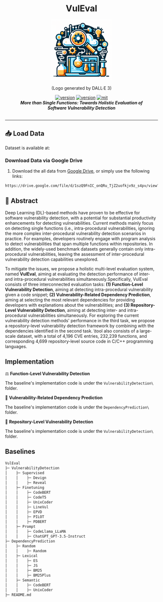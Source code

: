 <div align="center">
    <p>
    <h1>
    VulEval
    </h1>
    <img src="logo.png" alt="ReposVul Logo" style="width: 200px; height: 200px;">
    </p>
    <p>
    (Logo generated by DALL·E 3)
    </p>
    <a href="https://github.com/ddlBoJack/MT4SSL"><img src="https://img.shields.io/badge/Platform-linux-lightgrey" alt="version"></a>
    <a href="https://github.com/ddlBoJack/MT4SSL"><img src="https://img.shields.io/badge/Python-3.8+-orange" alt="version"></a>
    <a href="https://github.com/ddlBoJack/MT4SSL"><img src="https://img.shields.io/badge/License-MIT-red.svg" alt="mit"></a>
</div>

<div align="center">
  <a>
    <b><em>More than Single Functions: Towards Holistic 
    Evaluation of <br>Software Vulnerability Detection</em></b>
  </a>
  <br></br>
  
</div>
<hr>


## 📥 Load Data

Dataset is available at:

### Download Data via Google Drive
1. Download the all data from [Google Drive](https://drive.google.com/file/d/1szQ9FnIC_onQRu_TjZ2uofkjv9z_s4pv/view?usp=drive_link), or simply use the following links:
```bash
https://drive.google.com/file/d/1szQ9FnIC_onQRu_TjZ2uofkjv9z_s4pv/view?usp=drive_link
```

## 🚨 Abstract

Deep Learning (DL)-based methods have proven to be effective for software vulnerability detection, with a potential for substantial productivity enhancements for detecting vulnerabilities. Current methods mainly focus on detecting single functions (i.e., intra-procedural vulnerabilities, ignoring the more complex inter-procedural vulnerability detection scenarios in practice.  For examples, developers routinely engage with program analysis to detect vulnerabilities that span multiple functions within repositories. In addition, the widely-used benchmark datasets generally contain only intra-procedural vulnerabilities, leaving the assessment of inter-procedural vulnerability detection capabilities unexplored.

To mitigate the issues, we propose a holistic multi-level evaluation system, named **VulEval**, aiming at evaluating the detection performance of inter- and intra-procedural vulnerabilities simultaneously.Specifically, VulEval consists of three interconnected evaluation tasks: 
**(1) Function-Level Vulnerability Detection**, aiming at detecting intra-procedural vulnerability given a code snippet; **(2) Vulnerability-Related Dependency Prediction**, aiming at selecting the most relevant dependencies for providing developers with explanations about the vulnerabilities; and **(3) Repository-Level Vulnerability Detection**, aiming at detecting inter- and intra-procedural vulnerabilities simultaneously. For exploring the current vulnerability detection methods' performance in the third task, we propose a repository-level vulnerability detection framework by combining with the dependencies identified in the second task. \tool also consists of a large-scale dataset, with a total of 4,196 CVE entries, 232,239 functions, and corresponding 4,699 repository-level source code in C/C++ programming languages.

## Implementation
⚖️ **Function-Level Vulnerability Detection**

The baseline's implementation code is under the  ```VulnerabilityDetection\```  folder.

📅 **Vulnerability-Related Dependency Prediction** 

The baseline's implementation code is under the  ```DependencyPrediction\```  folder.

🔔 **Repository-Level Vulnerability Detection** 

The baseline's implementation code is under the  ```VulnerabilityDetection\```  folder.


## Baselines
```
VulEval 
├─ VulnerabilityDetection
│    ├─ Supervised
│    │    ├─ Devign
│    │    ├─ Reveal
│    ├─ Finetuning
│    │    ├─ CodeBERT
│    │    ├─ CodeT5
│    │    ├─ UnixCoder
│    │    ├─ LineVul
│    │    ├─ EPVD
│    │    ├─ PILOT
│    │    ├─ PDBERT
│    ├─ Prompt
│    │    ├─ CodeLlama_LLaMA
│    │    ├─ ChatGPT_GPT-3.5-Instruct
├─ DependencyPrediction
│    ├─ Random
│    │    ├─ Random
│    ├─ Lexical
│    │    ├─ ES
│    │    ├─ JS
│    │    ├─ BM25
│    │    ├─ BM25Plus
│    ├─ Semantic
│    │    ├─ CodeBERT
│    │    ├─ UnixCoder
├─ README.md
```






